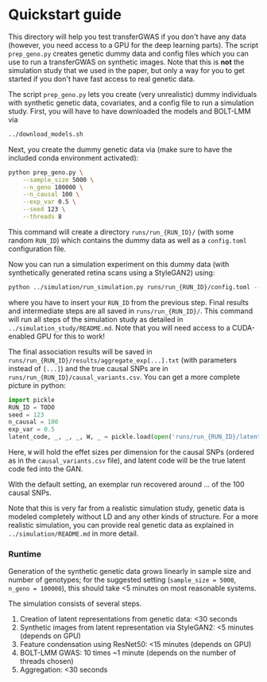 # Quickstart guide


This directory will help you test transferGWAS if you don't have any data (however, you need access to a GPU for the deep learning parts). The script `prep_geno.py` creates genetic dummy data and config files which you can use to run a transferGWAS on synthetic images. Note that this is **not** the simulation study that we used in the paper, but only a way for you to get started if you don't have fast access to real genetic data.

The script `prep_geno.py` lets you create (very unrealistic) dummy individuals with synthetic genetic data, covariates, and a config file to run a simulation study.
First, you will have to have downloaded the models and BOLT-LMM via

```bash
../download_models.sh
```
 
Next, you create the dummy genetic data via (make sure to have the included conda environment activated):
```bash
python prep_geno.py \
    --sample_size 5000 \
    --n_geno 100000 \
    --n_causal 100 \
    --exp_var 0.5 \
    --seed 123 \
    --threads 8
```
This command will create a directory `runs/run_{RUN_ID}/` (with some random `RUN_ID`) which contains the dummy data as well as a `config.toml` configuration file.

Now you can run a simulation experiment on this dummy data (with synthetically generated retina scans using a StyleGAN2) using:
```bash
python ../simulation/run_simulation.py runs/run_{RUN_ID}/config.toml --stages 1 2 3 4 5 --verbose
```
where you have to insert your `RUN_ID` from the previous step.
Final results and intermediate steps are all saved in `runs/run_{RUN_ID}/`.
This command will run all steps of the simulation study as detailed in `../simulation_study/README.md`. Note that you will need access to a CUDA-enabled GPU for this to work!

The final association results will be saved in `runs/run_{RUN_ID}/results/aggregate_exp[...].txt` (with parameters instead of `[...]`) and the true causal SNPs are in `runs/run_{RUN_ID}/causal_variants.csv`. You can get a more complete picture in python:
```python
import pickle
RUN_ID = TODO
seed = 123
n_causal = 100
exp_var = 0.5
latent_code, _, _, _, W, _ = pickle.load(open('runs/run_{RUN_ID}/latent/exp_var{exp_var}_nc{n_causal}_seed{seed}.pkl', 'rb'))
```
Here, `W` will hold the effet sizes per dimension for the causal SNPs (ordered as in the `causal_variants.csv` file), and latent code will be the true latent code fed into the GAN.

With the default setting, an exemplar run recovered around ... of the 100 causal SNPs.


Note that this is very far from a realistic simulation study, genetic data is modeled completely without LD and any other kinds of structure.
For a more realistic simulation, you can provide real genetic data as explained in `../simulation/README.md` in more detail.


### Runtime

Generation of the synthetic genetic data grows linearly in sample size and number of genotypes; for the suggested setting (`sample_size = 5000`, `n_geno = 100000`), this should take <5 minutes on most reasonable systems.

The simulation consists of several steps.
1. Creation of latent representations from genetic data: <30 seconds
2. Synthetic images from latent representation via StyleGAN2: <5 minutes (depends on GPU)
3. Feature condensation using ResNet50: <15 minutes (depends on GPU)
4. BOLT-LMM GWAS: 10 times ~1 minute (depends on the number of threads chosen)
5. Aggregation: <30 seconds


